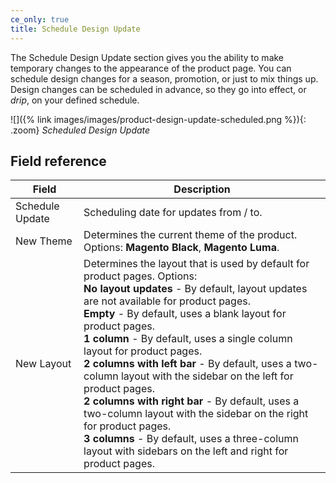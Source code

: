 ```yaml
---
ce_only: true
title: Schedule Design Update
---
```


The Schedule Design Update section gives you the ability to make temporary changes to the appearance of the product page. You can schedule design changes for a season, promotion, or just to mix things up. Design changes can be scheduled in advance, so they go into effect, or _drip_, on your defined schedule.

![]({% link images/images/product-design-update-scheduled.png %}){: .zoom}
_Scheduled Design Update_

## Field reference

|Field|Description|
|--- |--- |
|Schedule Update|Scheduling date for updates from / to.|
|New Theme|Determines the current theme of the product. Options: **Magento Black**, **Magento Luma**.|
|New Layout|Determines the layout that is used by default for product pages. Options:<br /> **No layout updates** - By default, layout updates are not available for product pages.<br /> **Empty** - By default, uses a blank layout for product pages.<br /> **1 column** - By default, uses a single column layout for product pages.<br /> **2 columns with left bar** - By default, uses a two-column layout with the sidebar on the left for product pages.<br /> **2 columns with right bar** - By default, uses a two-column layout with the sidebar on the right for product pages.<br /> **3 columns** - By default, uses a three-column layout with sidebars on the left and right for product pages.|
